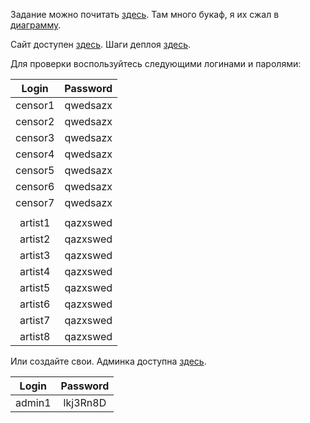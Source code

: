 Задание можно почитать [здесь](task.md). Там много букаф, я их сжал в [диаграмму](TaskDiagram.svg).

Сайт доступен [здесь](https://music-fest-deaf-tracts.herokuapp.com/). Шаги деплоя [здесь](deploy.md).

Для проверки воспользуйтесь следующими логинами и паролями:

| Login | Password |
:------:|:--------:|
|censor1|qwedsazx  |
|censor2|qwedsazx  |
|censor3|qwedsazx  |
|censor4|qwedsazx  |
|censor5|qwedsazx  |
|censor6|qwedsazx  |
|censor7|qwedsazx  |
|       |          |
|artist1|qazxswed  |
|artist2|qazxswed  |
|artist3|qazxswed  |
|artist4|qazxswed  |
|artist5|qazxswed  |
|artist6|qazxswed  |
|artist7|qazxswed  |
|artist8|qazxswed  |

Или создайте свои. Админка доступна [здесь](https://music-fest-deaf-tracts.herokuapp.com/admin).

| Login | Password |
:------:|:--------:|
|admin1 |lkj3Rn8D  |
